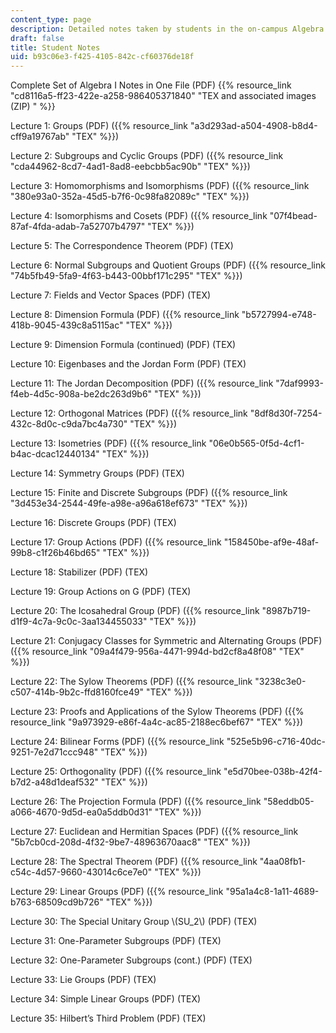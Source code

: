 ```yaml
---
content_type: page
description: Detailed notes taken by students in the on-campus Algebra I class.
draft: false
title: Student Notes
uid: b93c06e3-f425-4105-842c-cf60376de18f
---
```

Complete Set of Algebra I Notes in One File (PDF) {{% resource_link "cd8116a5-ff23-422e-a258-986405371840" "TEX and associated images (ZIP) " %}} 

Lecture 1: Groups (PDF) ({{% resource_link "a3d293ad-a504-4908-b8d4-cff9a19767ab" "TEX" %}})

Lecture 2: Subgroups and Cyclic Groups (PDF) ({{% resource_link "cda44962-8cd7-4ad1-8ad8-eebcbb5ac90b" "TEX" %}})

Lecture 3: Homomorphisms and Isomorphisms (PDF) ({{% resource_link "380e93a0-352a-45d5-b7f6-0c98fa82089c" "TEX" %}})

Lecture 4: Isomorphisms and Cosets (PDF) ({{% resource_link "07f4bead-87af-4fda-adab-7a52707b4797" "TEX" %}})

Lecture 5: The Correspondence Theorem (PDF) (TEX)

Lecture 6: Normal Subgroups and Quotient Groups (PDF) ({{% resource_link "74b5fb49-5fa9-4f63-b443-00bbf171c295" "TEX" %}})

Lecture 7: Fields and Vector Spaces (PDF) (TEX)

Lecture 8: Dimension Formula (PDF) ({{% resource_link "b5727994-e748-418b-9045-439c8a5115ac" "TEX" %}})

Lecture 9: Dimension Formula (continued) (PDF) (TEX)

Lecture 10: Eigenbases and the Jordan Form (PDF) (TEX)

Lecture 11: The Jordan Decomposition (PDF) ({{% resource_link "7daf9993-f4eb-4d5c-908a-be2dc263d9b6" "TEX" %}})

Lecture 12: Orthogonal Matrices (PDF) ({{% resource_link "8df8d30f-7254-432c-8d0c-c9da7bc4a730" "TEX" %}})

Lecture 13: Isometries (PDF) ({{% resource_link "06e0b565-0f5d-4cf1-b4ac-dcac12440134" "TEX" %}})

Lecture 14: Symmetry Groups (PDF) (TEX)

Lecture 15: Finite and Discrete Subgroups (PDF) ({{% resource_link "3d453e34-2544-49fe-a98e-a96a618ef673" "TEX" %}})

Lecture 16: Discrete Groups (PDF) (TEX)

Lecture 17: Group Actions (PDF) ({{% resource_link "158450be-af9e-48af-99b8-c1f26b46bd65" "TEX" %}})

Lecture 18: Stabilizer (PDF) (TEX)

Lecture 19: Group Actions on G (PDF) (TEX)

Lecture 20: The Icosahedral Group (PDF) ({{% resource_link "8987b719-d1f9-4c7a-9c0c-3aa134455033" "TEX" %}})

Lecture 21: Conjugacy Classes for Symmetric and Alternating Groups (PDF) ({{% resource_link "09a4f479-956a-4471-994d-bd2cf8a48f08" "TEX" %}})

Lecture 22: The Sylow Theorems (PDF) ({{% resource_link "3238c3e0-c507-414b-9b2c-ffd8160fce49" "TEX" %}})

Lecture 23: Proofs and Applications of the Sylow Theorems (PDF) ({{% resource_link "9a973929-e86f-4a4c-ac85-2188ec6bef67" "TEX" %}})

Lecture 24: Bilinear Forms (PDF) ({{% resource_link "525e5b96-c716-40dc-9251-7e2d71ccc948" "TEX" %}})

Lecture 25: Orthogonality (PDF) ({{% resource_link "e5d70bee-038b-42f4-b7d2-a48d1deaf532" "TEX" %}})

Lecture 26: The Projection Formula (PDF) ({{% resource_link "58eddb05-a066-4670-9d5d-ea0a5ddb0d31" "TEX" %}})

Lecture 27: Euclidean and Hermitian Spaces (PDF) ({{% resource_link "5b7cb0cd-208d-4f32-9be7-48963670aac8" "TEX" %}})

Lecture 28: The Spectral Theorem (PDF) ({{% resource_link "4aa08fb1-c54c-4d57-9660-43014c6ce7e0" "TEX" %}})

Lecture 29: Linear Groups (PDF) ({{% resource_link "95a1a4c8-1a11-4689-b763-68509cd9b726" "TEX" %}})

Lecture 30: The Special Unitary Group \\(SU_2\\) (PDF) (TEX)

Lecture 31: One-Parameter Subgroups (PDF) (TEX)

Lecture 32: One-Parameter Subgroups (cont.) (PDF) (TEX)

Lecture 33: Lie Groups (PDF) (TEX)

Lecture 34: Simple Linear Groups (PDF) (TEX)

Lecture 35: Hilbert’s Third Problem (PDF) (TEX)
